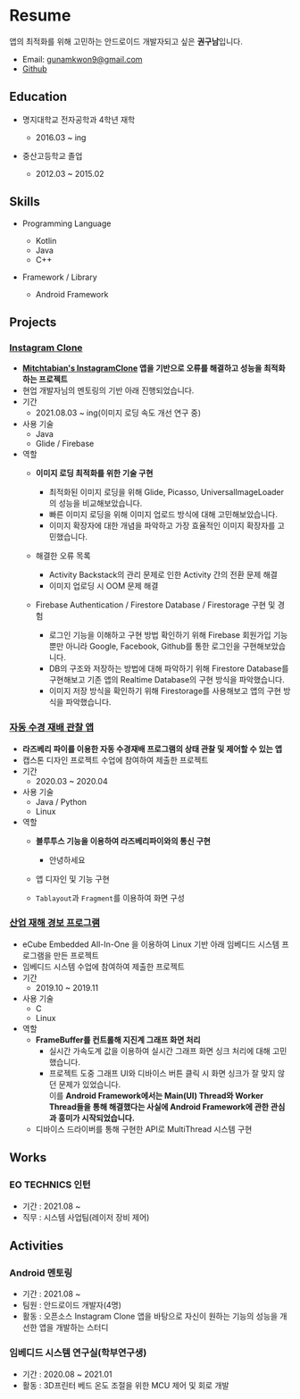 # Resume

앱의 최적화를 위해 고민하는 안드로이드 개발자되고 싶은 **권구남**입니다.

- Email: <gunamkwon9@gmail.com>
- [Github](https://github.com/gunamkwon)


## Education

- 명지대학교 전자공학과 4학년 재학
  - 2016.03 ~ ing
  
- 중산고등학교 졸업
  - 2012.03 ~ 2015.02

## Skills

- Programming Language
  - Kotlin
  - Java
  - C++
  
- Framework / Library
  - Android Framework

## Projects

### [Instagram Clone](https://github.com/gunamkwon/Mitchtabian_Instagram_Clone)
  - **[Mitchtabian's InstagramClone](https://github.com/mitchtabian/Android-Instagram-Clone) 앱을 기반으로 오류를 해결하고 성능을 최적화하는 프로젝트**
  - 현업 개발자님의 멘토링의 기반 아래 진행되었습니다.
  - 기간
    - 2021.08.03 ~ ing(이미지 로딩 속도 개선 연구 중)
  - 사용 기술
    - Java
    - Glide / Firebase
  - 역할
    - **이미지 로딩 최적화를 위한 기술 구현**
      - 최적화된 이미지 로딩을 위해 Glide, Picasso, UniversalImageLoader 의 성능을 비교해보았습니다.
      - 빠른 이미지 로딩을 위해 이미지 업로드 방식에 대해 고민해보았습니다.
      - 이미지 확장자에 대한 개념을 파악하고 가장 효율적인 이미지 확장자를 고민했습니다. 
    - 해결한 오류 목록
      - Activity Backstack의 관리 문제로 인한 Activity 간의 전환 문제 해결
      - 이미지 업로딩 시 OOM 문제 해결
      
    - Firebase Authentication / Firestore Database / Firestorage 구현 및 경험
      - 로그인 기능을 이해하고 구현 방법 확인하기 위해 Firebase 회원가입 기능뿐만 아니라 Google, Facebook, Github를 통한 로그인을 구현해보았습니다.
      - DB의 구조와 저장하는 방법에 대해 파악하기 위해 Firestore Database를 구현해보고 기존 앱의 Realtime Database의 구현 방식을 파악했습니다.
      - 이미지 저장 방식을 확인하기 위해 Firestorage를 사용해보고 앱의 구현 방식을 파악했습니다.
    
    

### [자동 수경 재배 관찰 앱](https://github.com/gunamkwon/Smart-Hydroponics-System)
  - **라즈베리 파이를 이용한 자동 수경재배 프로그램의 상태 관찰 및 제어할 수 있는 앱**
  - 캡스톤 디자인 프로젝트 수업에 참여하여 제출한 프로젝트
  - 기간
    - 2020.03 ~ 2020.04
  - 사용 기술
    - Java / Python
    - Linux
  - 역할
    - **블루투스 기능을 이용하여 라즈베리파이와의 통신 구현**
      - 안녕하세요
      
    - 앱 디자인 및 기능 구현
    - ``Tablayout``과 ``Fragment``를 이용하여 화면 구성
    
### [산업 재해 경보 프로그램](https://github.com/gunamkwon/Embedded_Project)
  - eCube Embedded All-In-One 을 이용하여 Linux 기반 아래 임베디드 시스템 프로그램을 만든 프로젝트
  - 임베디드 시스템 수업에 참여하여 제출한 프로젝트
  - 기간
    - 2019.10 ~ 2019.11
  - 사용 기술
    - C
    - Linux
  - 역할
    - **FrameBuffer를 컨트롤해 지진계 그래프 화면 처리**
      - 실시간 가속도계 값을 이용하여 실시간 그래프 화면 싱크 처리에 대해 고민했습니다.
      - 프로젝트 도중 그래프 UI와 디바이스 버튼 클릭 시 화면 싱크가 잘 맞지 않던 문제가 있었습니다. </br>
      이를 **Android Framework에서는 Main(UI) Thread와 Worker Thread들을 통해 해결했다는 사실에 Android Framework에 관한 관심과 흥미가 시작되었습니다.**
    - 디바이스 드라이버를 통해 구현한 API로 MultiThread 시스템 구현
    
## Works

### EO TECHNICS 인턴
- 기간 : 2021.08 ~
- 직무 : 시스템 사업팀(레이저 장비 제어)



## Activities

### Android 멘토링 
 - 기간 : 2021.08 ~ 
 - 팀원 : 안드로이드 개발자(4명)
 - 활동 : 오픈소스 Instagram Clone 앱을 바탕으로 자신이 원하는 기능의 성능을 개선한 앱을 개발하는 스터디
### 임베디드 시스템 연구실(학부연구생)
 - 기간 : 2020.08 ~ 2021.01
 - 활동 : 3D프린터 베드 온도 조절을 위한 MCU 제어 및 회로 개발
